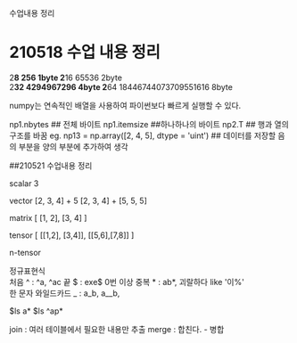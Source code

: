 수업내용 정리

# 210518 수업 내용 정리

2**8    256                     1byte
2**16   65536                   2byte	
2**32	  4294967296              4byte
2**64   18446744073709551616	   8byte


numpy는 연속적인 배열을 사용하여 파이썬보다 빠르게 실행할 수 있다.

np1.nbytes   ## 전체 바이트
np1.itemsize  ##하나하나의 바이트 
np2.T  ## 행과 열의 구조를 바꿈
 eg. np13 = np.array([2, 4, 5], dtype = 'uint')  ## 데이터를 저장할  음의 부분을 양의 부분에 추가하여 생각
 
 
 ##210521 수업내용 정리
 
 scalar 3       

vector [2, 3, 4] + 5
  [2, 3, 4] + [5, 5, 5]

matrix [ [1, 2], [3, 4] ]

tensor [ [[1,2], [3,4]], [[5,6],[7,8]] ]

n-tensor

정규표현식  
처음 ^   : ^a, ^ac
끝  $  : exe$
0번 이상 중복 * : ab*,   괴랄하다  like '이%'    
한 문자 와일드카드 _ : a_b, a__b,   
 
$ls a*
$ls  ^ap*
 


 
join : 여러 테이블에서 필요한 내용만 추출 
merge : 합친다. - 병합


